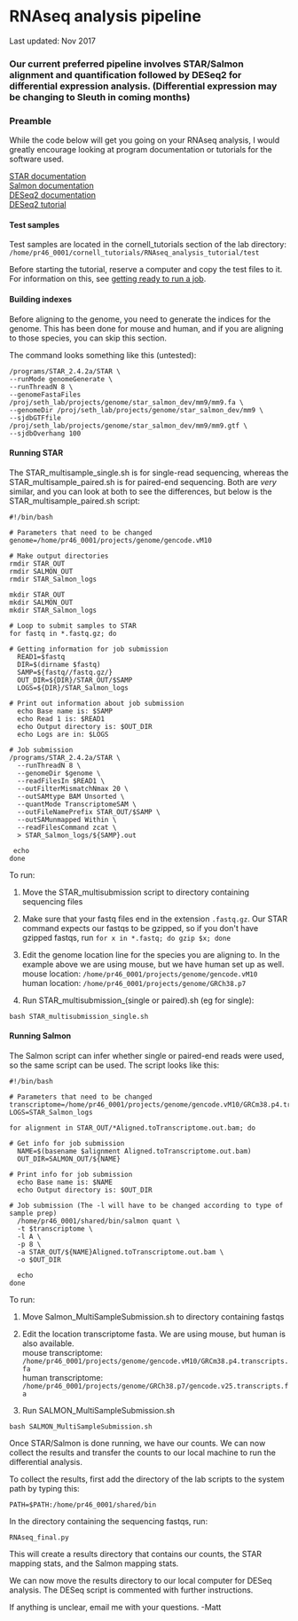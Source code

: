 # RNAseq analysis pipeline
Last updated: Nov 2017

### Our current preferred pipeline involves STAR/Salmon alignment and quantification followed by DESeq2 for differential expression analysis. (Differential expression may be changing to Sleuth in coming months)

### Preamble

While the code below will get you going on your RNAseq analysis, I would greatly encourage looking at program documentation or tutorials for the software used.

[STAR documentation](https://github.com/alexdobin/STAR/blob/master/doc/STARmanual.pdf)  
[Salmon documentation](http://salmon.readthedocs.io/en/latest/salmon.html)  
[DESeq2 documentation](http://bioconductor.org/packages/release/bioc/manuals/DESeq2/man/DESeq2.pdf)  
[DESeq2 tutorial](http://bioconductor.org/packages/devel/bioc/vignettes/DESeq2/inst/doc/DESeq2.html)  

#### Test samples

Test samples are located in the cornell_tutorials section of the lab directory:  
`/home/pr46_0001/cornell_tutorials/RNAseq_analysis_tutorial/test`

Before starting the tutorial, reserve a computer and copy the test files to it. For information on this, see [getting ready to run a job](https://github.com/Sethupathy-Lab/cornell_tutorials/blob/master/getting_ready_to_run_a_job.md).

#### Building indexes

Before aligning to the genome, you need to generate the indices for the genome. This has been done for mouse and human, and if you are aligning to those species, you can skip this section.

The command looks something like this (untested):
```
/programs/STAR_2.4.2a/STAR \
--runMode genomeGenerate \
--runThreadN 8 \
--genomeFastaFiles /proj/seth_lab/projects/genome/star_salmon_dev/mm9/mm9.fa \
--genomeDir /proj/seth_lab/projects/genome/star_salmon_dev/mm9 \
--sjdbGTFfile /proj/seth_lab/projects/genome/star_salmon_dev/mm9/mm9.gtf \
--sjdbOverhang 100
```

#### Running STAR

The STAR_multisample_single.sh is for single-read sequencing, whereas the STAR_multisample_paired.sh is for paired-end sequencing. Both are *very* similar, and you can look at both to see the differences, but below is the STAR_multisample_paired.sh script:

```
#!/bin/bash

# Parameters that need to be changed
genome=/home/pr46_0001/projects/genome/gencode.vM10

# Make output directories
rmdir STAR_OUT
rmdir SALMON_OUT
rmdir STAR_Salmon_logs

mkdir STAR_OUT
mkdir SALMON_OUT
mkdir STAR_Salmon_logs

# Loop to submit samples to STAR
for fastq in *.fastq.gz; do

# Getting information for job submission
  READ1=$fastq
  DIR=$(dirname $fastq)
  SAMP=${fastq//fastq.gz/}
  OUT_DIR=${DIR}/STAR_OUT/$SAMP
  LOGS=${DIR}/STAR_Salmon_logs

# Print out information about job submission
  echo Base name is: $SAMP
  echo Read 1 is: $READ1
  echo Output directory is: $OUT_DIR
  echo Logs are in: $LOGS

# Job submission
/programs/STAR_2.4.2a/STAR \
  --runThreadN 8 \
  --genomeDir $genome \
  --readFilesIn $READ1 \
  --outFilterMismatchNmax 20 \
  --outSAMtype BAM Unsorted \
  --quantMode TranscriptomeSAM \
  --outFileNamePrefix STAR_OUT/$SAMP \
  --outSAMunmapped Within \
  --readFilesCommand zcat \
  > STAR_Salmon_logs/${SAMP}.out

 echo
done
```

To run:

1. Move the STAR_multisubmission script to directory containing sequencing files

2. Make sure that your fastq files end in the extension `.fastq.gz`. Our STAR command expects our fastqs to be gzipped, so if you don't have gzipped fastqs, run `for x in *.fastq; do gzip $x; done`

3. Edit the genome location line for the species you are aligning to. In the example above we are using mouse, but we have human set up as well.  
mouse location: `/home/pr46_0001/projects/genome/gencode.vM10`  
human location: `/home/pr46_0001/projects/genome/GRCh38.p7`

4. Run STAR_multisubmission_(single or paired).sh (eg for single):
```
bash STAR_multisubmission_single.sh
```

#### Running Salmon

The Salmon script can infer whether single or paired-end reads were used, so the same script can be used. The script looks like this:
```
#!/bin/bash

# Parameters that need to be changed
transcriptome=/home/pr46_0001/projects/genome/gencode.vM10/GRCm38.p4.transcripts.fa
LOGS=STAR_Salmon_logs

for alignment in STAR_OUT/*Aligned.toTranscriptome.out.bam; do

# Get info for job submission
  NAME=$(basename $alignment Aligned.toTranscriptome.out.bam)
  OUT_DIR=SALMON_OUT/${NAME}

# Print info for job submission
  echo Base name is: $NAME
  echo Output directory is: $OUT_DIR

# Job submission (The -l will have to be changed according to type of sample prep)
  /home/pr46_0001/shared/bin/salmon quant \
  -t $transcriptome \
  -l A \
  -p 8 \
  -a STAR_OUT/${NAME}Aligned.toTranscriptome.out.bam \
  -o $OUT_DIR

  echo
done
```

To run:

1. Move Salmon_MultiSampleSubmission.sh to directory containing fastqs

2. Edit the location transcriptome fasta. We are using mouse, but human is also available.  
mouse transcriptome: `/home/pr46_0001/projects/genome/gencode.vM10/GRCm38.p4.transcripts.fa`  
human transcriptome: `/home/pr46_0001/projects/genome/GRCh38.p7/gencode.v25.transcripts.fa`

3. Run SALMON_MultiSampleSubmission.sh
```
bash SALMON_MultiSampleSubmission.sh
```

Once STAR/Salmon is done running, we have our counts. We can now collect the results and transfer the counts to our local machine to run the differential analysis.

To collect the results, first add the directory of the lab scripts to the system path by typing this:
```
PATH=$PATH:/home/pr46_0001/shared/bin
```

In the directory containing the sequencing fastqs, run:
```
RNAseq_final.py
```

This will create a results directory that contains our counts, the STAR mapping stats, and the Salmon mapping stats.

We can now move the results directory to our local computer for DESeq analysis. The DESeq script is commented with further instructions.

If anything is unclear, email me with your questions. -Matt
